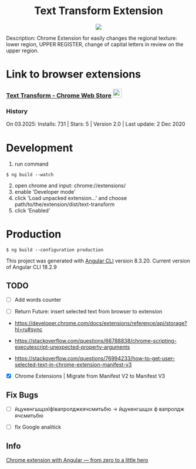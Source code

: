 # <center> Text Transform Extension </center>

<p align="center">
  <img src="doc/preview.gif">
</p>

Description: Chrome Extension for easily changes the regional texture: lower region, UPPER REGISTER, change of capital letters in review on the upper region.

# Link to browser extensions

### [Text Transform - Chrome Web Store](https://chromewebstore.google.com/detail/text-transform/lngoloonfgohfhnpcgkfgnfikeedbhgg) <a href="https://chrome.google.com/webstore/detail/autoviewed/occcjmolphcfebdeichmoflmfgeefjef"><img src="https://raw.githubusercontent.com/alrra/browser-logos/master/src/chrome/chrome_48x48.png" width="24" /></a>

### History

On 03.2025: Installs: 731 | Stars: 5 | Version 2.0 | Last update: 2 Dec 2020


# Development
1. run command

```console
$ ng build --watch
```

2. open chrome and input: chrome://extensions/
3. enable 'Developer mode'
4. click 'Load unpacked extension…' and choose path/to/the/extension/dist/text-transform
5. click 'Enabled'

# Production

```console
$ ng build --configuration production
```

This project was generated with [Angular CLI](https://github.com/angular/angular-cli) version 8.3.20. Current version of Angular CLI 18.2.9

[//]: # (## Development server)

[//]: # (Run `ng serve` for a dev server. Navigate to `http://localhost:4200/`. The app will automatically reload if you change any of the source files.)

[//]: # ()
[//]: # (## Build)

[//]: # ()
[//]: # (Run `ng build` to build the project. The build artifacts will be stored in the `dist/` directory. Use the `--prod` flag for a production build.)

## TODO

- [ ] Add words counter

- [ ] Return Future: insert selected text from browser to extension

- https://developer.chrome.com/docs/extensions/reference/api/storage?hl=ru#sync

- https://stackoverflow.com/questions/66788838/chrome-scripting-executescript-unexpected-property-arguments

- https://stackoverflow.com/questions/76994233/how-to-get-user-selected-text-in-chrome-extension-manifest-v3

- [x] Chrome Extensions | Migrate from Manifest V2 to Manifest V3  


## Fix Bugs 

- [ ] йцукенгшщзхїфівапролджєячсмитьбю -> йцукенгшщзх ф вапролдж ячсмитьбю

- [ ] fix Google analitick


## Info
[Chrome extension with Angular — from zero to a little hero](https://medium.com/angular-in-depth/chrome-extension-with-angular-why-and-how-778200b87575)
